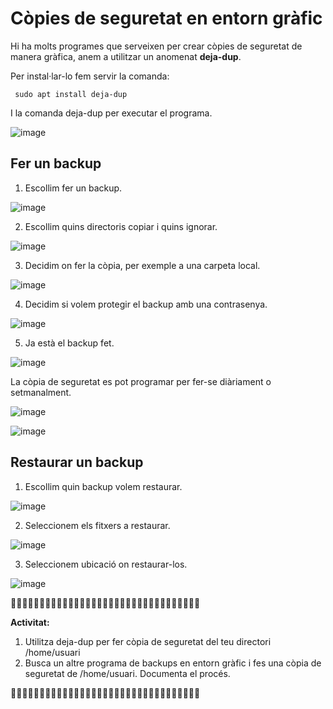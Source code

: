 # Còpies de seguretat en entorn gràfic

Hi ha molts programes que serveixen per crear còpies de seguretat de manera gràfica, anem a utilitzar un anomenat **deja-dup**.

Per instal·lar-lo fem servir la comanda:

```
 sudo apt install deja-dup
```

I la comanda deja-dup per executar el programa.

![image](https://github.com/XaSaFa/MP04/assets/110727546/3fac936a-4135-47dc-8650-973cc7c96e54)

## Fer un backup

1. Escollim fer un backup.

![image](https://github.com/XaSaFa/MP04/assets/110727546/98ac6954-9fd0-448c-968b-6ff844df33cf)

2. Escollim quins directoris copiar i quins ignorar.

![image](https://github.com/XaSaFa/MP04/assets/110727546/74d73ffb-4c32-4006-82ad-305db91ab96c)

3. Decidim on fer la còpia, per exemple a una carpeta local.

![image](https://github.com/XaSaFa/MP04/assets/110727546/4856905c-e201-4234-95e9-413b3aadcc85)

4. Decidim si volem protegir el backup amb una contrasenya.

![image](https://github.com/XaSaFa/MP04/assets/110727546/e0c67642-da64-48a2-b461-da62891bf483)

5. Ja està el backup fet.

![image](https://github.com/XaSaFa/MP04/assets/110727546/0782e0c9-cb97-4bc7-8b01-51f19aa6730a)

La còpia de seguretat es pot programar per fer-se diàriament o setmanalment.

![image](https://github.com/XaSaFa/MP04/assets/110727546/ab0dfded-3934-459d-a162-0265e710cd70)

![image](https://github.com/XaSaFa/MP04/assets/110727546/c9804a5d-8f11-48a0-9675-6d211a440f36)

## Restaurar un backup

1. Escollim quin backup volem restaurar.

![image](https://github.com/XaSaFa/MP04/assets/110727546/5f4d89a6-3ea9-4ac9-b79a-ee408be38294)

2. Seleccionem els fitxers a restaurar.

![image](https://github.com/XaSaFa/MP04/assets/110727546/79785bbf-a582-4c9b-b4e3-41fc6424741a)

3. Seleccionem ubicació on restaurar-los.

![image](https://github.com/XaSaFa/MP04/assets/110727546/3e92c884-f4bb-4c7e-aafb-d77be2306259)



🔎🔎🔎🔎🔎🔎🔎🔎🔎🔎🔎🔎🔎🔎🔎🔎🔎🔎🔎🔎🔎🔎🔎🔎🔎🔎🔎🔎🔎🔎🔎🔎🔎

**Activitat:**

1. Utilitza deja-dup per fer còpia de seguretat del teu directori /home/usuari
2. Busca un altre programa de backups en entorn gràfic i fes una còpia de seguretat de /home/usuari. Documenta el procés.

🔎🔎🔎🔎🔎🔎🔎🔎🔎🔎🔎🔎🔎🔎🔎🔎🔎🔎🔎🔎🔎🔎🔎🔎🔎🔎🔎🔎🔎🔎🔎🔎🔎


